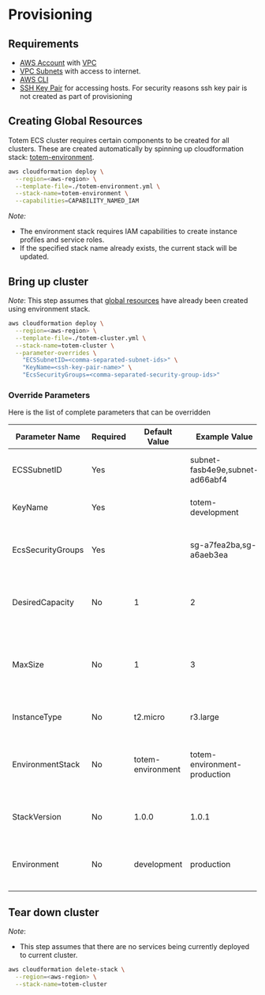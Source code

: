# Provisioning

## Requirements

- [AWS Account](https://aws.amazon.com/) with [VPC](https://aws.amazon.com/vpc/)
- [VPC Subnets](http://docs.aws.amazon.com/AmazonVPC/latest/UserGuide/VPC_Subnets.html) with access to internet. 
- [AWS CLI](https://aws.amazon.com/cli/)
- [SSH Key Pair](http://docs.aws.amazon.com/AWSEC2/latest/UserGuide/ec2-key-pairs.html) for accessing hosts. For security reasons ssh key pair is not created 
  as part of provisioning

## Creating Global Resources

Totem ECS cluster requires certain components to be created for all clusters.
These are created automatically by spinning up cloudformation stack: [totem-environment](./totem-environment.yml).

```bash
aws cloudformation deploy \
  --region=<aws-region> \
  --template-file=./totem-environment.yml \
  --stack-name=totem-environment \
  --capabilities=CAPABILITY_NAMED_IAM
``` 
*Note:* 
- The environment stack requires IAM capabilities to create instance profiles and service roles.
- If the specified stack name already exists, the current stack will be updated.

## Bring up cluster

*Note*: This step assumes that [global resources](#creating-global-resources) have already been created using environment stack. 

```bash
aws cloudformation deploy \
  --region=<aws-region> \
  --template-file=./totem-cluster.yml \
  --stack-name=totem-cluster \
  --parameter-overrides \
    "ECSSubnetID=<comma-separated-subnet-ids>" \
    "KeyName=<ssh-key-pair-name>" \
    "EcsSecurityGroups=<comma-separated-security-group-ids>"
``` 

### Override Parameters
Here is the list of complete parameters that can be overridden

Parameter Name       |Required          |Default Value         |Example Value                                |Description
---------------------|------------------|----------------------|---------------------------------------------|---------------------------------
ECSSubnetID          |Yes               |                      |subnet-fasb4e9e,subnet-ad66abf4              |Comma separated private VPC subnets
KeyName              |Yes               |                      |totem-development                            |SSH Key Pair for ECS hosts                                                    
EcsSecurityGroups    |Yes               |                      |sg-a7fea2ba,sg-a6aeb3ea                      |Comma separated security groups for ECS hosts
DesiredCapacity      |No                |1                     |2                                            |Number of instances to launch in your ECS cluster
MaxSize              |No                |1                     |3                                            |Maximum number of instances that can be launched in your ECS cluster
InstanceType         |No                |t2.micro              |r3.large                                     |EC2 Instance Size
EnvironmentStack     |No                |totem-environment     |totem-environment-production                 |Name of totem environment stack for cross stack reference
StackVersion         |No                |1.0.0                 |1.0.1                                        |Version identifier for current stack
Environment          |No                |development           |production                                   |Environment for the current stack (for tagging)
 
## Tear down cluster
*Note*:
- This step assumes that there are no services being currently deployed to current cluster.

```bash
aws cloudformation delete-stack \
  --region=<aws-region> \
  --stack-name=totem-cluster
```